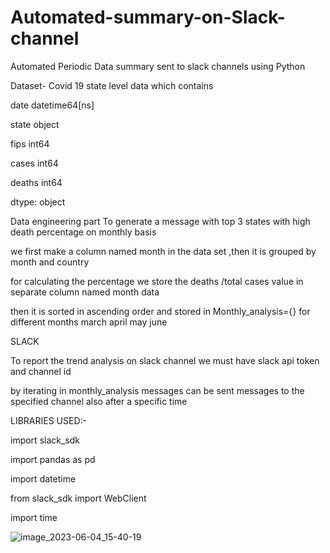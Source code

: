 # Automated-summary-on-Slack-channel
Automated Periodic Data summary sent to slack channels  using Python

Dataset- Covid 19 state level data 
which contains

date      datetime64[ns]

state             object

fips               int64

cases              int64

deaths             int64

dtype: object

Data engineering part 
To generate a message with top 3 states with high death percentage on monthly basis 

we first make a column named month in the data set ,then it is grouped by month and country 

for calculating the percentage  we store the deaths /total cases value in separate column named month data

then it is sorted in ascending order and  stored in Monthly_analysis={} for different months march april may june 


SLACK 

To report the trend analysis on slack channel  we must have slack api token and channel id 

by iterating in monthly_analysis messages can be sent messages to the specified channel also after a specific time 


LIBRARIES USED:-

import slack_sdk


import pandas as pd

import datetime

from slack_sdk import WebClient

import time



![image_2023-06-04_15-40-19](https://github.com/wJABBERWOCKw/Automated-summary-on-Slack-channel/assets/91718184/1055f721-937b-4026-a2c7-4702a4f4fb73)


